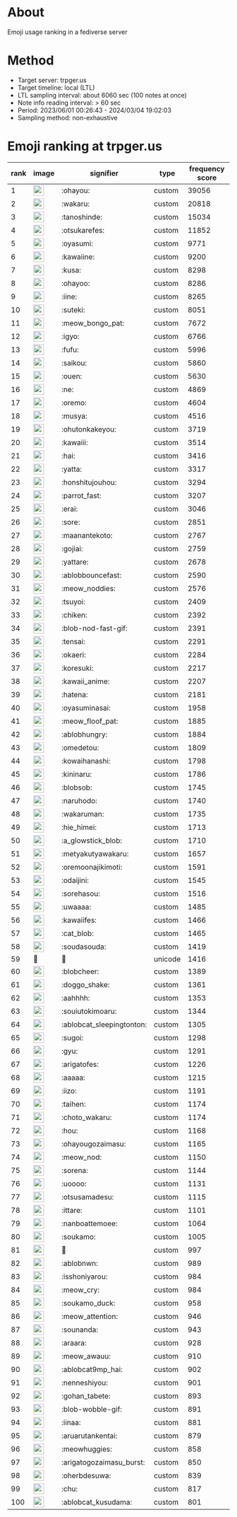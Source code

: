 # About
Emoji usage ranking in a fediverse server

# Method
- Target server: trpger.us
- Target timeline: local (LTL)
- LTL sampling interval: about 6060 sec (100 notes at once)
- Note info reading interval: > 60 sec
- Period: 2023/06/01 00:26:43 - 2024/03/04 19:02:03 
- Sampling method: non-exhaustive

# Emoji ranking at trpger.us

|rank|image|signifier|type|frequency score|
|----|----|----|----|----|
|1|<img height="24" src="https://trpger.us/emoji/ohayou.webp">|:ohayou:|custom|39056|
|2|<img height="24" src="https://trpger.us/emoji/wakaru.webp">|:wakaru:|custom|20818|
|3|<img height="24" src="https://trpger.us/emoji/tanoshinde.webp">|:tanoshinde:|custom|15034|
|4|<img height="24" src="https://trpger.us/emoji/otsukarefes.webp">|:otsukarefes:|custom|11852|
|5|<img height="24" src="https://trpger.us/emoji/oyasumi.webp">|:oyasumi:|custom|9771|
|6|<img height="24" src="https://trpger.us/emoji/kawaiine.webp">|:kawaiine:|custom|9200|
|7|<img height="24" src="https://trpger.us/emoji/kusa.webp">|:kusa:|custom|8298|
|8|<img height="24" src="https://trpger.us/emoji/ohayoo.webp">|:ohayoo:|custom|8286|
|9|<img height="24" src="https://trpger.us/emoji/iine.webp">|:iine:|custom|8265|
|10|<img height="24" src="https://trpger.us/emoji/suteki.webp">|:suteki:|custom|8051|
|11|<img height="24" src="https://trpger.us/emoji/meow_bongo_pat.webp">|:meow_bongo_pat:|custom|7672|
|12|<img height="24" src="https://trpger.us/emoji/igyo.webp">|:igyo:|custom|6766|
|13|<img height="24" src="https://trpger.us/emoji/fufu.webp">|:fufu:|custom|5996|
|14|<img height="24" src="https://trpger.us/emoji/saikou.webp">|:saikou:|custom|5860|
|15|<img height="24" src="https://trpger.us/emoji/ouen.webp">|:ouen:|custom|5630|
|16|<img height="24" src="https://trpger.us/emoji/ne.webp">|:ne:|custom|4869|
|17|<img height="24" src="https://trpger.us/emoji/oremo.webp">|:oremo:|custom|4604|
|18|<img height="24" src="https://trpger.us/emoji/musya.webp">|:musya:|custom|4516|
|19|<img height="24" src="https://trpger.us/emoji/ohutonkakeyou.webp">|:ohutonkakeyou:|custom|3719|
|20|<img height="24" src="https://trpger.us/emoji/kawaiii.webp">|:kawaiii:|custom|3514|
|21|<img height="24" src="https://trpger.us/emoji/hai.webp">|:hai:|custom|3416|
|22|<img height="24" src="https://trpger.us/emoji/yatta.webp">|:yatta:|custom|3317|
|23|<img height="24" src="https://trpger.us/emoji/honshitujouhou.webp">|:honshitujouhou:|custom|3294|
|24|<img height="24" src="https://trpger.us/emoji/parrot_fast.webp">|:parrot_fast:|custom|3207|
|25|<img height="24" src="https://trpger.us/emoji/erai.webp">|:erai:|custom|3046|
|26|<img height="24" src="https://trpger.us/emoji/sore.webp">|:sore:|custom|2851|
|27|<img height="24" src="https://trpger.us/emoji/maanantekoto.webp">|:maanantekoto:|custom|2767|
|28|<img height="24" src="https://trpger.us/emoji/gojiai.webp">|:gojiai:|custom|2759|
|29|<img height="24" src="https://trpger.us/emoji/yattare.webp">|:yattare:|custom|2678|
|30|<img height="24" src="https://trpger.us/emoji/ablobbouncefast.webp">|:ablobbouncefast:|custom|2590|
|31|<img height="24" src="https://trpger.us/emoji/meow_noddies.webp">|:meow_noddies:|custom|2576|
|32|<img height="24" src="https://trpger.us/emoji/tsuyoi.webp">|:tsuyoi:|custom|2409|
|33|<img height="24" src="https://trpger.us/emoji/chiken.webp">|:chiken:|custom|2392|
|34|<img height="24" src="https://trpger.us/emoji/blob-nod-fast-gif.webp">|:blob-nod-fast-gif:|custom|2391|
|35|<img height="24" src="https://trpger.us/emoji/tensai.webp">|:tensai:|custom|2291|
|36|<img height="24" src="https://trpger.us/emoji/okaeri.webp">|:okaeri:|custom|2284|
|37|<img height="24" src="https://trpger.us/emoji/koresuki.webp">|:koresuki:|custom|2217|
|38|<img height="24" src="https://trpger.us/emoji/kawaii_anime.webp">|:kawaii_anime:|custom|2207|
|39|<img height="24" src="https://trpger.us/emoji/hatena.webp">|:hatena:|custom|2181|
|40|<img height="24" src="https://trpger.us/emoji/oyasuminasai.webp">|:oyasuminasai:|custom|1958|
|41|<img height="24" src="https://trpger.us/emoji/meow_floof_pat.webp">|:meow_floof_pat:|custom|1885|
|42|<img height="24" src="https://trpger.us/emoji/ablobhungry.webp">|:ablobhungry:|custom|1884|
|43|<img height="24" src="https://trpger.us/emoji/omedetou.webp">|:omedetou:|custom|1809|
|44|<img height="24" src="https://trpger.us/emoji/kowaihanashi.webp">|:kowaihanashi:|custom|1798|
|45|<img height="24" src="https://trpger.us/emoji/kininaru.webp">|:kininaru:|custom|1786|
|46|<img height="24" src="https://trpger.us/emoji/blobsob.webp">|:blobsob:|custom|1745|
|47|<img height="24" src="https://trpger.us/emoji/naruhodo.webp">|:naruhodo:|custom|1740|
|48|<img height="24" src="https://trpger.us/emoji/wakaruman.webp">|:wakaruman:|custom|1735|
|49|<img height="24" src="https://trpger.us/emoji/hie_himei.webp">|:hie_himei:|custom|1713|
|50|<img height="24" src="https://trpger.us/emoji/a_glowstick_blob.webp">|:a_glowstick_blob:|custom|1710|
|51|<img height="24" src="https://trpger.us/emoji/metyakutyawakaru.webp">|:metyakutyawakaru:|custom|1657|
|52|<img height="24" src="https://trpger.us/emoji/oremoonajikimoti.webp">|:oremoonajikimoti:|custom|1591|
|53|<img height="24" src="https://trpger.us/emoji/odaijini.webp">|:odaijini:|custom|1545|
|54|<img height="24" src="https://trpger.us/emoji/sorehasou.webp">|:sorehasou:|custom|1516|
|55|<img height="24" src="https://trpger.us/emoji/uwaaaa.webp">|:uwaaaa:|custom|1485|
|56|<img height="24" src="https://trpger.us/emoji/kawaiifes.webp">|:kawaiifes:|custom|1466|
|57|<img height="24" src="https://trpger.us/emoji/cat_blob.webp">|:cat_blob:|custom|1465|
|58|<img height="24" src="https://trpger.us/emoji/soudasouda.webp">|:soudasouda:|custom|1419|
|59|🍮|🍮|unicode|1416|
|60|<img height="24" src="https://trpger.us/emoji/blobcheer.webp">|:blobcheer:|custom|1389|
|61|<img height="24" src="https://trpger.us/emoji/doggo_shake.webp">|:doggo_shake:|custom|1361|
|62|<img height="24" src="https://trpger.us/emoji/aahhhh.webp">|:aahhhh:|custom|1353|
|63|<img height="24" src="https://trpger.us/emoji/souiutokimoaru.webp">|:souiutokimoaru:|custom|1344|
|64|<img height="24" src="https://trpger.us/emoji/ablobcat_sleepingtonton.webp">|:ablobcat_sleepingtonton:|custom|1305|
|65|<img height="24" src="https://trpger.us/emoji/sugoi.webp">|:sugoi:|custom|1298|
|66|<img height="24" src="https://trpger.us/emoji/gyu.webp">|:gyu:|custom|1291|
|67|<img height="24" src="https://trpger.us/emoji/arigatofes.webp">|:arigatofes:|custom|1226|
|68|<img height="24" src="https://trpger.us/emoji/aaaaa.webp">|:aaaaa:|custom|1215|
|69|<img height="24" src="https://trpger.us/emoji/iizo.webp">|:iizo:|custom|1191|
|70|<img height="24" src="https://trpger.us/emoji/taihen.webp">|:taihen:|custom|1174|
|71|<img height="24" src="https://trpger.us/emoji/choto_wakaru.webp">|:choto_wakaru:|custom|1174|
|72|<img height="24" src="https://trpger.us/emoji/hou.webp">|:hou:|custom|1168|
|73|<img height="24" src="https://trpger.us/emoji/ohayougozaimasu.webp">|:ohayougozaimasu:|custom|1165|
|74|<img height="24" src="https://trpger.us/emoji/meow_nod.webp">|:meow_nod:|custom|1150|
|75|<img height="24" src="https://trpger.us/emoji/sorena.webp">|:sorena:|custom|1144|
|76|<img height="24" src="https://trpger.us/emoji/uoooo.webp">|:uoooo:|custom|1131|
|77|<img height="24" src="https://trpger.us/emoji/otsusamadesu.webp">|:otsusamadesu:|custom|1115|
|78|<img height="24" src="https://trpger.us/emoji/ittare.webp">|:ittare:|custom|1101|
|79|<img height="24" src="https://trpger.us/emoji/nanboattemoee.webp">|:nanboattemoee:|custom|1064|
|80|<img height="24" src="https://trpger.us/emoji/soukamo.webp">|:soukamo:|custom|1005|
|81|<img height="24" src="https://trpger.us/emoji/birthday.webp">|:birthday:|custom|997|
|82|<img height="24" src="https://trpger.us/emoji/ablobnwn.webp">|:ablobnwn:|custom|989|
|83|<img height="24" src="https://trpger.us/emoji/isshoniyarou.webp">|:isshoniyarou:|custom|984|
|84|<img height="24" src="https://trpger.us/emoji/meow_cry.webp">|:meow_cry:|custom|984|
|85|<img height="24" src="https://trpger.us/emoji/soukamo_duck.webp">|:soukamo_duck:|custom|958|
|86|<img height="24" src="https://trpger.us/emoji/meow_attention.webp">|:meow_attention:|custom|946|
|87|<img height="24" src="https://trpger.us/emoji/sounanda.webp">|:sounanda:|custom|943|
|88|<img height="24" src="https://trpger.us/emoji/araara.webp">|:araara:|custom|928|
|89|<img height="24" src="https://trpger.us/emoji/meow_awauu.webp">|:meow_awauu:|custom|910|
|90|<img height="24" src="https://trpger.us/emoji/ablobcat9mp_hai.webp">|:ablobcat9mp_hai:|custom|902|
|91|<img height="24" src="https://trpger.us/emoji/nenneshiyou.webp">|:nenneshiyou:|custom|901|
|92|<img height="24" src="https://trpger.us/emoji/gohan_tabete.webp">|:gohan_tabete:|custom|893|
|93|<img height="24" src="https://trpger.us/emoji/blob-wobble-gif.webp">|:blob-wobble-gif:|custom|891|
|94|<img height="24" src="https://trpger.us/emoji/iinaa.webp">|:iinaa:|custom|881|
|95|<img height="24" src="https://trpger.us/emoji/aruarutankentai.webp">|:aruarutankentai:|custom|879|
|96|<img height="24" src="https://trpger.us/emoji/meowhuggies.webp">|:meowhuggies:|custom|858|
|97|<img height="24" src="https://trpger.us/emoji/arigatogozaimasu_burst.webp">|:arigatogozaimasu_burst:|custom|850|
|98|<img height="24" src="https://trpger.us/emoji/oherbdesuwa.webp">|:oherbdesuwa:|custom|839|
|99|<img height="24" src="https://trpger.us/emoji/chu.webp">|:chu:|custom|817|
|100|<img height="24" src="https://trpger.us/emoji/ablobcat_kusudama.webp">|:ablobcat_kusudama:|custom|801|
